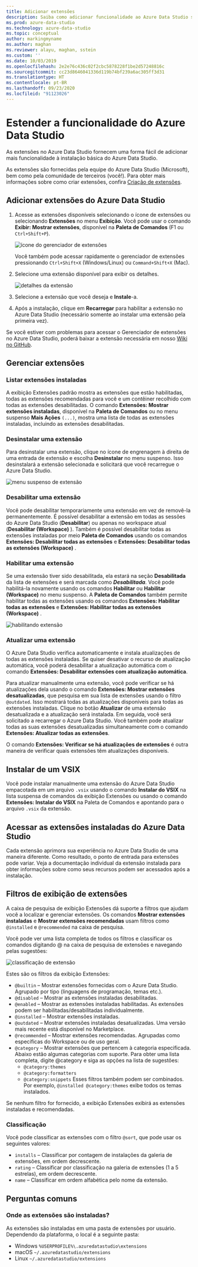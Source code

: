 ```yaml
---
title: Adicionar extensões
description: Saiba como adicionar funcionalidade ao Azure Data Studio selecionando e instalando extensões entre as fornecidas pela Microsoft e por terceiros.
ms.prod: azure-data-studio
ms.technology: azure-data-studio
ms.topic: conceptual
author: markingmyname
ms.author: maghan
ms.reviewer: alayu, maghan, sstein
ms.custom: ''
ms.date: 10/03/2019
ms.openlocfilehash: 2e2e76c436c02f2cbc5878228f1be2d57248816c
ms.sourcegitcommit: cc23d8646041336d119b74bf239a6ac305ff3d31
ms.translationtype: HT
ms.contentlocale: pt-BR
ms.lasthandoff: 09/23/2020
ms.locfileid: "91123026"
---
```

# <a name="extend-the-functionality-of-azure-data-studio"></a>Estender a funcionalidade do Azure Data Studio

As extensões no Azure Data Studio fornecem uma forma fácil de adicionar mais funcionalidade à instalação básica do Azure Data Studio.

As extensões são fornecidas pela equipe do Azure Data Studio (Microsoft), bem como pela comunidade de terceiros (você!). Para obter mais informações sobre como criar extensões, confira [Criação de extensões](./extension-authoring.md).

## <a name="add-azure-data-studio-extensions"></a>Adicionar extensões do Azure Data Studio

1. Acesse as extensões disponíveis selecionando o ícone de extensões ou selecionando **Extensões** no menu **Exibição**. Você pode usar o comando **Exibir: Mostrar extensões**, disponível na **Paleta de Comandos** (F1 ou `Ctrl+Shift+P`).

    ![ícone do gerenciador de extensões](media/add-extensions/extension-manager-icon.png)

    Você também pode acessar rapidamente o gerenciador de extensões pressionando `Ctrl+Shift+X` (Windows/Linux) ou `Command+Shift+X` (Mac).

2. Selecione uma extensão disponível para exibir os detalhes.

    ![detalhes da extensão](media/add-extensions/extension-details.png)

3. Selecione a extensão que você deseja e **Instale**-a.

4. Após a instalação, clique em **Recarregar** para habilitar a extensão no Azure Data Studio (necessário somente ao instalar uma extensão pela primeira vez).

Se você estiver com problemas para acessar o Gerenciador de extensões no Azure Data Studio, poderá baixar a extensão necessária em nosso [Wiki no GitHub](https://github.com/microsoft/azuredatastudio/wiki/List-of-Extensions).

## <a name="manage-extensions"></a>Gerenciar extensões

### <a name="list-installed-extensions"></a>Listar extensões instaladas

A exibição Extensões padrão mostra as extensões que estão habilitadas, todas as extensões recomendadas para você e um contêiner recolhido com todas as extensões desabilitadas. O comando **Extensões: Mostrar extensões instaladas**, disponível na **Paleta de Comandos** ou no menu suspenso **Mais Ações** `(...)`, mostra uma lista de todas as extensões instaladas, incluindo as extensões desabilitadas.

### <a name="uninstall-an-extension"></a>Desinstalar uma extensão

Para desinstalar uma extensão, clique no ícone de engrenagem à direita de uma entrada de extensão e escolha **Desinstalar** no menu suspenso. Isso desinstalará a extensão selecionada e solicitará que você recarregue o Azure Data Studio.

 ![menu suspenso de extensão](media/add-extensions/extension-gear-dropdown.png)

### <a name="disable-an-extension"></a>Desabilitar uma extensão

Você pode desabilitar temporariamente uma extensão em vez de removê-la permanentemente. É possível desabilitar a extensão em todas as sessões do Azure Data Studio (**Desabilitar**) ou apenas no workspace atual (**Desabilitar (Workspace)** ). Também é possível desabilitar todas as extensões instaladas por meio **Paleta de Comandos** usando os comandos **Extensões: Desabilitar todas as extensões** e **Extensões: Desabilitar todas as extensões (Workspace)** .

### <a name="enable-an-extension"></a>Habilitar uma extensão

Se uma extensão tiver sido desabilitada, ela estará na seção **Desabilitada** da lista de extensões e será marcada como ***Desabilitada***. Você pode habilitá-la novamente usando os comandos **Habilitar** ou **Habilitar (Workspace)** no menu suspenso. A **Paleta de Comandos** também permite habilitar todas as extensões usando os comandos **Extensões: Habilitar todas as extensões** e **Extensões: Habilitar todas as extensões (Workspace)** .

![habilitando extensão](media/add-extensions/extensions-enable.png)

### <a name="updating-an-extension"></a>Atualizar uma extensão

O Azure Data Studio verifica automaticamente e instala atualizações de todas as extensões instaladas. Se quiser desativar o recurso de atualização automática, você poderá desabilitar a atualização automática com o comando **Extensões: Desabilitar extensões com atualização automática**.

Para atualizar manualmente uma extensão, você pode verificar se há atualizações dela usando o comando **Extensões: Mostrar extensões desatualizadas**, que pesquisa em sua lista de extensões usando o filtro `@outdated`. Isso mostrará todas as atualizações disponíveis para todas as extensões instaladas. Clique no botão **Atualizar** de uma extensão desatualizada e a atualização será instalada. Em seguida, você será solicitado a recarregar o Azure Data Studio. Você também pode atualizar todas as suas extensões desatualizadas simultaneamente com o comando **Extensões: Atualizar todas as extensões**.

O comando **Extensões: Verificar se há atualizações de extensões** é outra maneira de verificar quais extensões têm atualizações disponíveis.

## <a name="install-from-a-vsix"></a>Instalar de um VSIX

Você pode instalar manualmente uma extensão do Azure Data Studio empacotada em um arquivo `.vsix` usando o comando **Instalar do VSIX** na lista suspensa de comandos da exibição Extensões ou usando o comando **Extensões: Instalar do VSIX** na Paleta de Comandos e apontando para o arquivo `.vsix` da extensão.

## <a name="access-installed-azure-data-studio-extensions"></a>Acessar as extensões instaladas do Azure Data Studio

Cada extensão aprimora sua experiência no Azure Data Studio de uma maneira diferente. Como resultado, o ponto de entrada para extensões pode variar. Veja a documentação individual da extensão instalada para obter informações sobre como seus recursos podem ser acessados após a instalação.

## <a name="extensions-view-filters"></a>Filtros de exibição de extensões

A caixa de pesquisa de exibição Extensões dá suporte a filtros que ajudam você a localizar e gerenciar extensões. Os comandos **Mostrar extensões instaladas** e **Mostrar extensões recomendadas** usam filtros como `@installed` e `@recommended` na caixa de pesquisa.

Você pode ver uma lista completa de todos os filtros e classificar os comandos digitando @ na caixa de pesquisa de extensões e navegando pelas sugestões:

![classificação de extensão](media/add-extensions/extension-sort.png)

Estes são os filtros da exibição Extensões:

- `@builtin` – Mostrar extensões fornecidas com o Azure Data Studio. Agrupado por tipo (linguagens de programação, temas etc.).
- `@disabled` – Mostrar as extensões instaladas desabilitadas.
- `@enabled` – Mostrar as extensões instaladas habilitadas. As extensões podem ser habilitadas/desabilitadas individualmente.
- `@installed` – Mostrar extensões instaladas.
- `@outdated` – Mostrar extensões instaladas desatualizadas. Uma versão mais recente está disponível no Marketplace.
- `@recommended` – Mostrar extensões recomendadas. Agrupadas como específicas do Workspace ou de uso geral.
- `@category` – Mostrar extensões que pertencem à categoria especificada. Abaixo estão algumas categorias com suporte. Para obter uma lista completa, digite @category e siga as opções na lista de sugestões:
    - `@category:themes`
    - `@category:formatters`
    - `@category:snippets` Esses filtros também podem ser combinados. Por exemplo, `@installed @category:themes` exibe todos os temas instalados.

Se nenhum filtro for fornecido, a exibição Extensões exibirá as extensões instaladas e recomendadas.

### <a name="sorting"></a>Classificação

Você pode classificar as extensões com o filtro `@sort`, que pode usar os seguintes valores:

- `installs` – Classificar por contagem de instalações da galeria de extensões, em ordem decrescente.
- `rating` – Classificar por classificação na galeria de extensões (1 a 5 estrelas), em ordem decrescente.
- `name` – Classificar em ordem alfabética pelo nome da extensão.

## <a name="common-questions"></a>Perguntas comuns

### <a name="where-are-extensions-installed"></a>Onde as extensões são instaladas?

As extensões são instaladas em uma pasta de extensões por usuário. Dependendo da plataforma, o local é a seguinte pasta:

- Windows `%USERPROFILE%\.azuredatastudio\extensions`
- macOS `~/.azuredatastudio/extensions`
- Linux `~/.azuredatastudio/extensions`
